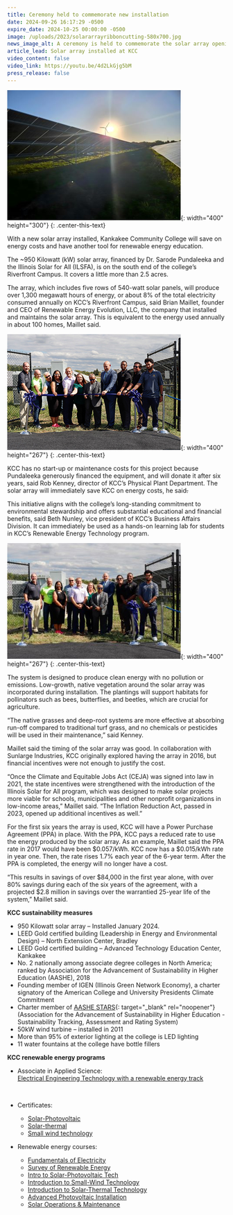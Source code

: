 ```yaml
---
title: Ceremony held to commemorate new installation
date: 2024-09-26 16:17:29 -0500
expire_date: 2024-10-25 00:00:00 -0500
image: /uploads/2023/solararrayribboncutting-580x700.jpg
news_image_alt: A ceremony is held to commemorate the solar array opening on Sept. 25, 2024
article_lead: Solar array installed at KCC
video_content: false
video_link: https://youtu.be/4d2LkGjg5bM
press_release: false
---
```

![New Solar Array installation at KCC](/uploads/2023/solararray-400x300.jpg "New Solar Array installation at KCC"){: width="400" height="300"}
{: .center-this-text}

With a new solar array installed, Kankakee Community College will save on energy costs and have another tool for renewable energy education.

The ~950 Kilowatt (kW) solar array, financed by Dr. Sarode Pundaleeka and the Illinois Solar for All (ILSFA), is on the south end of the college’s Riverfront Campus. It covers a little more than 2.5 acres.

The array, which includes five rows of 540-watt solar panels, will produce over 1,300 megawatt hours of energy, or about 8% of the total electricity consumed annually on KCC’s Riverfront Campus, said Brian Maillet, founder and CEO of Renewable Energy Evolution, LLC, the company that installed and maintains the solar array. This is equivalent to the energy used annually in about 100 homes, Maillet said.

![L-R: KCC trustee Patrick Martin, professor Patrick Klette, professor Clay Sterling, vice president for academic affairs Dr. Quincy Rose-Sewell, Physical Plant Department director Rob Kenney, vice president for business affairs Beth Nunley, Dr. Sarode Pundaleeka, KCC president Dr. Michael Boyd, REE associate director of operations Laron Hawkins, REE CEO Brian Maillet, and REE employee Justin Jones commemorating the opening of the solar array on Sept. 25, 2024](/uploads/2023/solararrayribboncutting2-400x267.jpg "L-R: KCC trustee Patrick Martin, professor Patrick Klette, professor Clay Sterling, vice president for academic affairs Dr. Quincy Rose-Sewell, Physical Plant Department director Rob Kenney, vice president for business affairs Beth Nunley, Dr. Sarode Pundaleeka, KCC president Dr. Michael Boyd, REE associate director of operations Laron Hawkins, REE CEO Brian Maillet, and REE employee Justin Jones commemorating the opening of the solar array on Sept. 25, 2024"){: width="400" height="267"}
{: .center-this-text}

KCC has no start-up or maintenance costs for this project because Pundaleeka generously financed the equipment, and will donate it after six years, said Rob Kenney, director of KCC’s Physical Plant Department. The solar array will immediately save KCC on energy costs, he said<s>.</s>

This initiative aligns with the college’s long-standing commitment to environmental stewardship and offers substantial educational and financial benefits, said Beth Nunley, vice president of KCC’s Business Affairs Division. It can immediately be used as a hands-on learning lab for students in KCC’s Renewable Energy Technology program.

![L-R: KCC trustee Patrick Martin, professor Patrick Klette, professor Clay Sterling, vice president for academic affairs Dr. Quincy Rose-Sewell, Physical Plant Department director Rob Kenney, vice president for business affairs Beth Nunley, Dr. Sarode Pundaleeka, KCC president Dr. Michael Boyd, REE associate director of operations Laron Hawkins, REE CEO Brian Maillet, and REE employee Justin Jones commemorating the opening of the solar array on Sept. 25, 2024](/uploads/2023/solararrayribboncutting1-400x267.jpg "L-R: KCC trustee Patrick Martin, professor Patrick Klette, professor Clay Sterling, vice president for academic affairs Dr. Quincy Rose-Sewell, Physical Plant Department director Rob Kenney, vice president for business affairs Beth Nunley, Dr. Sarode Pundaleeka, KCC president Dr. Michael Boyd, REE associate director of operations Laron Hawkins, REE CEO Brian Maillet, and REE employee Justin Jones commemorating the opening of the solar array on Sept. 25, 2024"){: width="400" height="267"}
{: .center-this-text}

The system is designed to produce clean energy with no pollution or emissions. Low-growth, native vegetation around the solar array was incorporated during installation. The plantings will support habitats for pollinators such as bees, butterflies, and beetles, which are crucial for agriculture.

“The native grasses and deep-root systems are more effective at absorbing run-off compared to traditional turf grass, and no chemicals or pesticides will be used in their maintenance,” said Kenney.

Maillet said the timing of the solar array was good. In collaboration with Sunlarge Industries, KCC originally explored having the array in 2016, but financial incentives were not enough to justify the cost.

“Once the Climate and Equitable Jobs Act (CEJA) was signed into law in 2021, the state incentives were strengthened with the introduction of the Illinois Solar for All program, which was designed to make solar projects more viable for schools, municipalities and other nonprofit organizations in low-income areas,” Maillet said. “The Inflation Reduction Act, passed in 2023, opened up additional incentives as well.”

For the first six years the array is used, KCC will have a Power Purchase Agreement (PPA) in place. With the PPA, KCC pays a reduced rate to use the energy produced by the solar array. As an example, Maillet said the PPA rate in 2017 would have been $0.057/kWh. KCC now has a $0.015/kWh rate in year one. Then, the rate rises 1.7% each year of the 6-year term. After the PPA is completed, the energy will no longer have a cost.

“This results in savings of over $84,000 in the first year alone, with over 80% savings during each of the six years of the agreement, with a projected $2.8 million in savings over the warrantied 25-year life of the system,” Maillet said.

**KCC sustainability measures**

* 950 Kilowatt solar array – Installed January 2024.
* LEED Gold certified building (Leadership in Energy and Environmental Design) – North Extension Center, Bradley
* LEED Gold certified building – Advanced Technology Education Center, Kankakee
* No. 2 nationally among associate degree colleges in North America; ranked by Association for the Advancement of Sustainability in Higher Education (AASHE), 2018
* Founding member of IGEN (Illinois Green Network Economy), a charter signatory of the American College and University Presidents Climate Commitment
* Charter member of [AASHE STARS](https://stars.aashe.org/){: target="_blank" rel="noopener"} (Association for the Advancement of Sustainability in Higher Education - Sustainability Tracking, Assessment and Rating System)
* 50kW wind turbine – installed in 2011
* More than 95% of exterior lighting at the college is LED lighting
* 11 water fountains at the college have bottle fillers

**KCC renewable energy programs**

* Associate in Applied Science:<br>[Electrical Engineering Technology with a renewable energy track](https://kcc.smartcatalogiq.com/en/current/academic-catalog/programs/elect-engr-tech-and-renew-energy/electrical-engineering-technology-renewable-energy-technology)

  &nbsp;

* Certificates:
  * [Solar-Photovoltaic](https://kcc.smartcatalogiq.com/en/current/academic-catalog/programs/elect-engr-tech-and-renew-energy/electrical-engineering-technology-renewable-energy-technology/solar-photovoltaic-technology-certificate)
  * [Solar-thermal](https://kcc.smartcatalogiq.com/en/current/academic-catalog/programs/elect-engr-tech-and-renew-energy/electrical-engineering-technology-renewable-energy-technology/solar-thermal-technology-certificate/)
  * [Small wind technology](https://kcc.smartcatalogiq.com/en/current/academic-catalog/programs/elect-engr-tech-and-renew-energy/electrical-engineering-technology-renewable-energy-technology/small-wind-technology-certificate/)<br>
* Renewable energy courses:
  * [Fundamentals of Electricity](https://kcc.smartcatalogiq.com/en/current/academic-catalog/courses/eltr-electrical-engineering-tech/eltr-1004/)
  * [Survey of Renewable Energy](https://kcc.smartcatalogiq.com/en/current/academic-catalog/courses/eltr-electrical-engineering-tech/eltr-1503/)
  * [Intro to Solar-Photovoltaic Tech](https://kcc.smartcatalogiq.com/en/current/academic-catalog/courses/eltr-electrical-engineering-tech/eltr-2334/)
  * [Introduction to Small-Wind Technology](https://kcc.smartcatalogiq.com/en/current/academic-catalog/courses/eltr-electrical-engineering-tech/eltr-2324/)
  * [Introduction to Solar-Thermal Technology](https://kcc.smartcatalogiq.com/en/current/academic-catalog/courses/eltr-electrical-engineering-tech/eltr-2314)
  * [Advanced Photovoltaic Installation](https://kcc.smartcatalogiq.com/en/current/academic-catalog/courses/eltr-electrical-engineering-tech/eltr-2343)
  * [Solar Operations & Maintenance](https://kcc.smartcatalogiq.com/en/current/academic-catalog/courses/eltr-electrical-engineering-tech/eltr-2353)